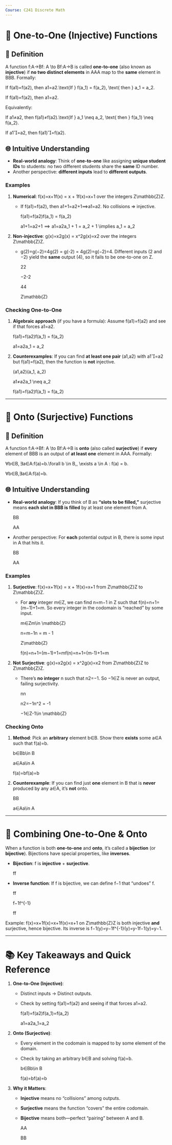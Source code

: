 ```yaml
---
Course: C241 Discrete Math
---
```

# 🚀 One-to-One (Injective) Functions

## 📝 Definition

A function f:A→Bf: A \to Bf:A→B is called **one-to-one** (also known as **injective**) if **no two distinct elements** in AAA map to the **same** element in BBB. Formally:

If f(a1)=f(a2), then a1=a2.\text{If } f(a_1) = f(a_2), \text{ then } a_1 = a_2.

If f(a1​)=f(a2​), then a1​=a2​.

Equivalently:

If a1≠a2, then f(a1)≠f(a2).\text{If } a_1 \neq a_2, \text{ then } f(a_1) \neq f(a_2).

If a1​=a2​, then f(a1​)=f(a2​).

## 🌐 Intuitive Understanding

- **Real-world analogy**: Think of **one-to-one** like assigning **unique student IDs** to students: no two different students share the **same** ID number.
- Another perspective: **different inputs** lead to **different outputs**.

### Examples

1. **Numerical**: f(x)=x+1f(x) = x + 1f(x)=x+1 over the integers Z\mathbb{Z}Z.
    - If f(a1​)=f(a2​), then a1​+1=a2​+1⟹a1​=a2​. No collisions ⇒ injective.
        
        f(a1)=f(a2)f(a_1) = f(a_2)
        
        a1+1=a2+1  ⟹  a1=a2a_1 + 1 = a_2 + 1 \implies a_1 = a_2
        
2. **Non-injective**: g(x)=x2g(x) = x^2g(x)=x2 over the integers Z\mathbb{Z}Z.
    - g(2)=g(−2)=4g(2) = g(-2) = 4g(2)=g(−2)=4. Different inputs (2 and −2) yield the **same** output (4), so it fails to be one-to-one on Z.
        
        22
        
        −2-2
        
        44
        
        Z\mathbb{Z}
        

### Checking One-to-One

1. **Algebraic approach** (if you have a formula): Assume f(a1​)=f(a2​) and see if that forces a1​=a2​.
    
    f(a1)=f(a2)f(a_1) = f(a_2)
    
    a1=a2a_1 = a_2
    
2. **Counterexamples**: If you can find **at least one pair** (a1​,a2​) with a1​=a2​ but f(a1​)=f(a2​), then the function is **not** injective.
    
    (a1,a2)(a_1, a_2)
    
    a1≠a2a_1 \neq a_2
    
    f(a1)=f(a2)f(a_1) = f(a_2)
    

---

# 🚀 Onto (Surjective) Functions

## 📝 Definition

A function f:A→Bf: A \to Bf:A→B is **onto** (also called **surjective**) if **every** element of BBB is an output of **at least one** element in AAA. Formally:

∀b∈B, ∃a∈A:f(a)=b.\forall b \in B,\, \exists a \in A : f(a) = b.

∀b∈B,∃a∈A:f(a)=b.

## 🌐 Intuitive Understanding

- **Real-world analogy**: If you think of B as **“slots to be filled,”** surjective means **each slot in BBB is filled** by at least one element from A.
    
    BB
    
    AA
    
- Another perspective: For **each** potential output in B, there is some input in A that hits it.
    
    BB
    
    AA
    

### Examples

1. **Surjective**: f(x)=x+1f(x) = x + 1f(x)=x+1 from Z\mathbb{Z}Z to Z\mathbb{Z}Z.
    - For **any** integer m∈Z, we can find n=m−1 in Z such that f(n)=n+1=(m−1)+1=m. So every integer in the codomain is “reached” by some input.
        
        m∈Zm\in \mathbb{Z}
        
        n=m−1n = m - 1
        
        Z\mathbb{Z}
        
        f(n)=n+1=(m−1)+1=mf(n)=n+1=(m-1)+1=m
        
2. **Not Surjective**: g(x)=x2g(x) = x^2g(x)=x2 from Z\mathbb{Z}Z to Z\mathbb{Z}Z.
    - There’s **no integer** n such that n2=−1. So −1∈Z is never an output, failing surjectivity.
        
        nn
        
        n2=−1n^2 = -1
        
        −1∈Z-1\in \mathbb{Z}
        

### Checking Onto

1. **Method**: Pick an **arbitrary** element b∈B. Show there **exists** some a∈A such that f(a)=b.
    
    b∈Bb\in B
    
    a∈Aa\in A
    
    f(a)=bf(a)=b
    
2. **Counterexample**: If you can find just **one** element in B that is **never** produced by any a∈A, it’s **not** onto.
    
    BB
    
    a∈Aa\in A
    

---

# 🔀 Combining One-to-One & Onto

When a function is both **one-to-one** and **onto**, it’s called a **bijection** (or **bijective**). Bijections have special properties, like **inverses**.

- **Bijection**: f is **injective** + **surjective**.
    
    ff
    
- **Inverse function**: If f is bijective, we can define f−1 that “undoes” f.
    
    ff
    
    f−1f^{-1}
    
    ff
    

Example: f(x)=x+1f(x)=x+1f(x)=x+1 on Z\mathbb{Z}Z is both injective **and** surjective, hence bijective. Its inverse is f−1(y)=y−1f^{-1}(y)=y-1f−1(y)=y−1.

---

# 📚 Key Takeaways and Quick Reference

1. **One-to-One (Injective)**:
    - Distinct inputs → Distinct outputs.
    - Check by setting f(a1​)=f(a2​) and seeing if that forces a1​=a2​.
        
        f(a1)=f(a2)f(a_1)=f(a_2)
        
        a1=a2a_1=a_2
        
2. **Onto (Surjective)**:
    - Every element in the codomain is mapped to by some element of the domain.
    - Check by taking an arbitrary b∈B and solving f(a)=b.
        
        b∈Bb\in B
        
        f(a)=bf(a)=b
        
3. **Why it Matters**:
    - **Injective** means no “collisions” among outputs.
    - **Surjective** means the function “covers” the entire codomain.
    - **Bijective** means both—perfect “pairing” between A and B.
        
        AA
        
        BB